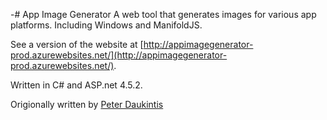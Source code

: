-# App Image Generator
A web tool that generates images for various app platforms. Including Windows and ManifoldJS.

See a version of the website at [http://appimagegenerator-prod.azurewebsites.net/](http://appimagegenerator-prod.azurewebsites.net/).

Written in C# and ASP.net 4.5.2.

Origionally written by [Peter Daukintis](https://github.com/peted70)
